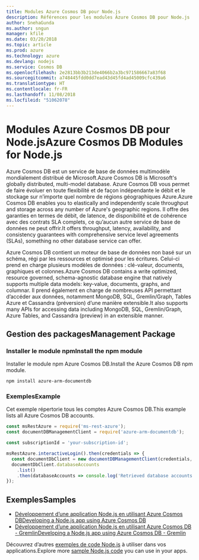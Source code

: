 ```yaml
---
title: Modules Azure Cosmos DB pour Node.js
description: Références pour les modules Azure Cosmos DB pour Node.js
author: SnehaGunda
ms.author: sngun
manager: kfile
ms.date: 03/20/2018
ms.topic: article
ms.prod: azure
ms.technology: azure
ms.devlang: nodejs
ms.service: Cosmos DB
ms.openlocfilehash: 2e2813bb3b213de4066b2a3bc971586667a83f68
ms.sourcegitcommit: a748445fdd0dd7ead43d45fd4ad45009cfc439a6
ms.translationtype: HT
ms.contentlocale: fr-FR
ms.lasthandoff: 11/08/2018
ms.locfileid: "51062078"
---
```

# <a name="azure-cosmos-db-modules-for-nodejs"></a><span data-ttu-id="9856c-103">Modules Azure Cosmos DB pour Node.js</span><span class="sxs-lookup"><span data-stu-id="9856c-103">Azure Cosmos DB Modules for Node.js</span></span>

<span data-ttu-id="9856c-104">Azure Cosmos DB est un service de base de données multimodèle mondialement distribué de Microsoft.</span><span class="sxs-lookup"><span data-stu-id="9856c-104">Azure Cosmos DB is Microsoft's globally distributed, multi-model database.</span></span> <span data-ttu-id="9856c-105">Azure Cosmos DB vous permet de faire évoluer en toute flexibilité et de façon indépendante le débit et le stockage sur n’importe quel nombre de régions géographiques Azure.</span><span class="sxs-lookup"><span data-stu-id="9856c-105">Azure Cosmos DB enables you to elastically and independently scale throughput and storage across any number of Azure's geographic regions.</span></span> <span data-ttu-id="9856c-106">Il offre des garanties en termes de débit, de latence, de disponibilité et de cohérence avec des contrats SLA complets, ce qu’aucun autre service de base de données ne peut offrir.</span><span class="sxs-lookup"><span data-stu-id="9856c-106">It offers throughput, latency, availability, and consistency guarantees with comprehensive service level agreements (SLAs), something no other database service can offer.</span></span>

<span data-ttu-id="9856c-107">Azure Cosmos DB contient un moteur de base de données non basé sur un schéma, régi par les ressources et optimisé pour les écritures. Celui-ci prend en charge plusieurs modèles de données : clé-valeur, documents, graphiques et colonnes.</span><span class="sxs-lookup"><span data-stu-id="9856c-107">Azure Cosmos DB contains a write optimized, resource governed, schema-agnostic database engine that natively supports multiple data models: key-value, documents, graphs, and columnar.</span></span> <span data-ttu-id="9856c-108">Il prend également en charge de nombreuses API permettant d’accéder aux données, notamment MongoDB, SQL, Gremlin/Graph, Tables Azure et Cassandra (préversion) d’une manière extensible.</span><span class="sxs-lookup"><span data-stu-id="9856c-108">It also supports many APIs for accessing data including MongoDB, SQL, Gremlin/Graph, Azure Tables, and Cassandra (preview) in an extensible manner.</span></span>

## <a name="management-package"></a><span data-ttu-id="9856c-109">Gestion des packages</span><span class="sxs-lookup"><span data-stu-id="9856c-109">Management Package</span></span>

### <a name="install-the-npm-module"></a><span data-ttu-id="9856c-110">Installer le module npm</span><span class="sxs-lookup"><span data-stu-id="9856c-110">Install the npm module</span></span> 

<span data-ttu-id="9856c-111">Installer le module npm Azure Cosmos DB.</span><span class="sxs-lookup"><span data-stu-id="9856c-111">Install the Azure Cosmos DB npm module.</span></span>

```bash
npm install azure-arm-documentdb
```

### <a name="example"></a><span data-ttu-id="9856c-112">Exemples</span><span class="sxs-lookup"><span data-stu-id="9856c-112">Example</span></span>

<span data-ttu-id="9856c-113">Cet exemple répertorie tous les comptes Azure Cosmos DB.</span><span class="sxs-lookup"><span data-stu-id="9856c-113">This example lists all Azure Cosmos DB accounts.</span></span>

```javascript
const msRestAzure = require('ms-rest-azure');
const documentDBManagementClient = require('azure-arm-documentdb');

const subscriptionId = 'your-subscription-id';

msRestAzure.interactiveLogin().then(credentials => {
  const documentDbClient = new documentDBManagementClient(credentials, subscriptionId);
  documentDbClient.databaseAccounts
    .list()
    .then(databaseAccounts => console.log('Retrieved database accounts: ', databaseAccounts));
});
```

## <a name="samples"></a><span data-ttu-id="9856c-114">Exemples</span><span class="sxs-lookup"><span data-stu-id="9856c-114">Samples</span></span>

* [<span data-ttu-id="9856c-115">Développement d’une application Node.js en utilisant Azure Cosmos DB</span><span class="sxs-lookup"><span data-stu-id="9856c-115">Developing a Node.js app using Azure Cosmos DB</span></span>](https://azure.microsoft.com/resources/samples/azure-cosmos-db-documentdb-nodejs-getting-started/)
* [<span data-ttu-id="9856c-116">Développement d’une application Node.js en utilisant Azure Cosmos DB - Gremlin</span><span class="sxs-lookup"><span data-stu-id="9856c-116">Developing a Node.js app using Azure Cosmos DB - Gremlin</span></span>](https://azure.microsoft.com/resources/samples/azure-cosmos-db-graph-nodejs-getting-started/)

<span data-ttu-id="9856c-117">Découvrez d’autres [exemples de code Node.js](https://azure.microsoft.com/resources/samples/?platform=nodejs) à utiliser dans vos applications.</span><span class="sxs-lookup"><span data-stu-id="9856c-117">Explore more [sample Node.js code](https://azure.microsoft.com/resources/samples/?platform=nodejs) you can use in your apps.</span></span>
